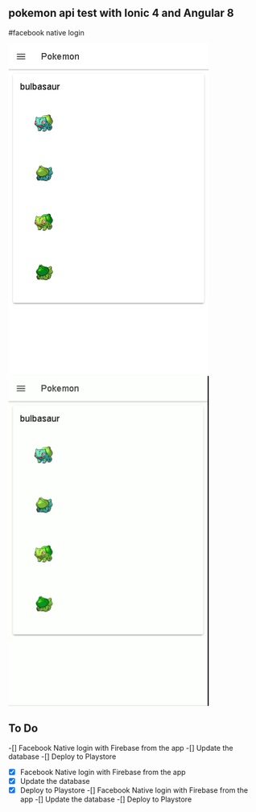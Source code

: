 ## pokemon api test with Ionic 4 and Angular 8
#facebook native login

![image](src/assets/icon/pokemon.png)
![gif](src/assets/icon/pokemon.gif)

## To Do
-[] Facebook Native login with Firebase from the app
-[] Update the database
-[] Deploy to Playstore
-[x] Facebook Native login with Firebase from the app
-[x] Update the database
-[x] Deploy to Playstore
-[] Facebook Native login with Firebase from the app
-[] Update the database
-[] Deploy to Playstore
